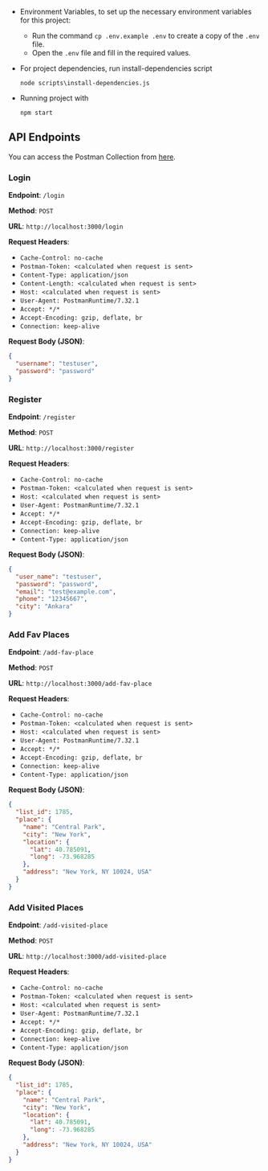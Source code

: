 - Environment Variables, to set up the necessary environment variables for this project:
  - Run the command `cp .env.example .env` to create a copy of the `.env` file. 
  - Open the `.env` file and fill in the required values.
  
- For project dependencies, run install-dependencies script
    ```
    node scripts\install-dependencies.js
    ```
- Running project with
    ```
    npm start
    ```

## API Endpoints

You can access the Postman Collection from [here](https://www.postman.com/aysukaymak/workspace/city-guide/collection/28631208-77252557-57e4-440b-a058-a47110cf0ee6?action=share&creator=28631208).

### Login

**Endpoint**: `/login`

**Method**: `POST`

**URL**: `http://localhost:3000/login`

**Request Headers**:
- `Cache-Control: no-cache`
- `Postman-Token: <calculated when request is sent>`
- `Content-Type: application/json`
- `Content-Length: <calculated when request is sent>`
- `Host: <calculated when request is sent>`
- `User-Agent: PostmanRuntime/7.32.1`
- `Accept: */*`
- `Accept-Encoding: gzip, deflate, br`
- `Connection: keep-alive`

**Request Body (JSON)**:
```json
{
  "username": "testuser",
  "password": "password"
}
```

### Register

**Endpoint**: `/register`

**Method**: `POST`

**URL**: `http://localhost:3000/register`

**Request Headers**:
- `Cache-Control: no-cache`
- `Postman-Token: <calculated when request is sent>`
- `Host: <calculated when request is sent>`
- `User-Agent: PostmanRuntime/7.32.1`
- `Accept: */*`
- `Accept-Encoding: gzip, deflate, br`
- `Connection: keep-alive`
- `Content-Type: application/json`

**Request Body (JSON)**:
```json
{
  "user_name": "testuser",
  "password": "password",
  "email": "test@example.com",
  "phone": "12345667",
  "city": "Ankara"
}
```

### Add Fav Places

**Endpoint**: `/add-fav-place`

**Method**: `POST`

**URL**: `http://localhost:3000/add-fav-place`

**Request Headers**:
- `Cache-Control: no-cache`
- `Postman-Token: <calculated when request is sent>`
- `Host: <calculated when request is sent>`
- `User-Agent: PostmanRuntime/7.32.1`
- `Accept: */*`
- `Accept-Encoding: gzip, deflate, br`
- `Connection: keep-alive`
- `Content-Type: application/json`

**Request Body (JSON)**:
```json
{
  "list_id": 1785,
  "place": {
    "name": "Central Park",
    "city": "New York",
    "location": {
      "lat": 40.785091,
      "long": -73.968285
    },
    "address": "New York, NY 10024, USA"
  }
}
```

### Add Visited Places

**Endpoint**: `/add-visited-place`

**Method**: `POST`

**URL**: `http://localhost:3000/add-visited-place`

**Request Headers**:
- `Cache-Control: no-cache`
- `Postman-Token: <calculated when request is sent>`
- `Host: <calculated when request is sent>`
- `User-Agent: PostmanRuntime/7.32.1`
- `Accept: */*`
- `Accept-Encoding: gzip, deflate, br`
- `Connection: keep-alive`
- `Content-Type: application/json`

**Request Body (JSON)**:
```json
{
  "list_id": 1785,
  "place": {
    "name": "Central Park",
    "city": "New York",
    "location": {
      "lat": 40.785091,
      "long": -73.968285
    },
    "address": "New York, NY 10024, USA"
  }
}
```
